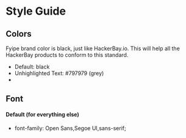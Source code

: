 # Style Guide

## Colors

Fyipe brand color is black, just like HackerBay.io. This will help all the HackerBay products to conform to this standard. 

- Default: black
- Unhighlighted Text: #797979 (grey)
- 

## Font

#### Default (for everything else)
- font-family: Open Sans,Segoe UI,sans-serif;